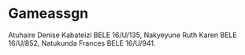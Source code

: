 # Gameassgn
Atuhaire Denise Kabateizi BELE 16/U/135,
Nakyeyune Ruth Karen BELE 16/U/852,
Natukunda Frances BELE 16/U/941.
